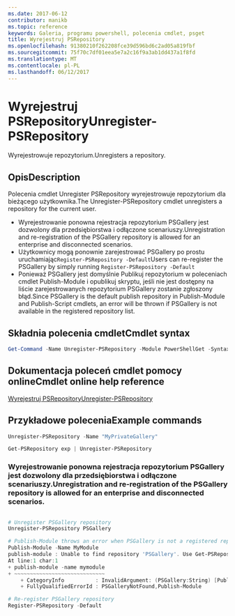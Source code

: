```yaml
---
ms.date: 2017-06-12
contributor: manikb
ms.topic: reference
keywords: Galeria, programu powershell, polecenia cmdlet, psget
title: Wyrejestruj PSRepository
ms.openlocfilehash: 91380210f262208fce39d596bd6c2ad05a819fbf
ms.sourcegitcommit: 75f70c7df01eea5e7a2c16f9a3ab1dd437a1f8fd
ms.translationtype: MT
ms.contentlocale: pl-PL
ms.lasthandoff: 06/12/2017
---
```

# <a name="unregister-psrepository"></a><span data-ttu-id="8d213-103">Wyrejestruj PSRepository</span><span class="sxs-lookup"><span data-stu-id="8d213-103">Unregister-PSRepository</span></span>

<span data-ttu-id="8d213-104">Wyrejestrowuje repozytorium.</span><span class="sxs-lookup"><span data-stu-id="8d213-104">Unregisters a repository.</span></span>

## <a name="description"></a><span data-ttu-id="8d213-105">Opis</span><span class="sxs-lookup"><span data-stu-id="8d213-105">Description</span></span>

<span data-ttu-id="8d213-106">Polecenia cmdlet Unregister PSRepository wyrejestrowuje repozytorium dla bieżącego użytkownika.</span><span class="sxs-lookup"><span data-stu-id="8d213-106">The Unregister-PSRepository cmdlet unregisters a repository for the current user.</span></span>
- <span data-ttu-id="8d213-107">Wyrejestrowanie ponowna rejestracja repozytorium PSGallery jest dozwolony dla przedsiębiorstwa i odłączone scenariuszy.</span><span class="sxs-lookup"><span data-stu-id="8d213-107">Unregistration and re-registration of the PSGallery repository is allowed for an enterprise and disconnected scenarios.</span></span>
- <span data-ttu-id="8d213-108">Użytkownicy mogą ponownie zarejestrować PSGallery po prostu uruchamiając`Register-PSRepository -Default`</span><span class="sxs-lookup"><span data-stu-id="8d213-108">Users can re-register the PSGallery by simply running `Register-PSRepository -Default`</span></span>
- <span data-ttu-id="8d213-109">Ponieważ PSGallery jest domyślnie Publikuj repozytorium w poleceniach cmdlet Publish-Module i opublikuj skryptu, jeśli nie jest dostępny na liście zarejestrowanych repozytorium PSGallery zostanie zgłoszony błąd.</span><span class="sxs-lookup"><span data-stu-id="8d213-109">Since PSGallery is the default publish repository in Publish-Module and Publish-Script cmdlets, an error will be thrown if PSGallery is not available in the registered repository list.</span></span>

## <a name="cmdlet-syntax"></a><span data-ttu-id="8d213-110">Składnia polecenia cmdlet</span><span class="sxs-lookup"><span data-stu-id="8d213-110">Cmdlet syntax</span></span>

```powershell
Get-Command -Name Unregister-PSRepository -Module PowerShellGet -Syntax
```
## <a name="cmdlet-online-help-reference"></a><span data-ttu-id="8d213-111">Dokumentacja poleceń cmdlet pomocy online</span><span class="sxs-lookup"><span data-stu-id="8d213-111">Cmdlet online help reference</span></span>

[<span data-ttu-id="8d213-112">Wyrejestruj PSRepository</span><span class="sxs-lookup"><span data-stu-id="8d213-112">Unregister-PSRepository</span></span>](http://go.microsoft.com/fwlink/?LinkID=517130)

## <a name="example-commands"></a><span data-ttu-id="8d213-113">Przykładowe polecenia</span><span class="sxs-lookup"><span data-stu-id="8d213-113">Example commands</span></span>

```powershell
Unregister-PSRepository -Name "MyPrivateGallery"

Get-PSRepository exp | Unregister-PSRepository
```

### <a name="unregistration-and-re-registration-of-the-psgallery-repository-is-allowed-for-an-enterprise-and-disconnected-scenarios"></a><span data-ttu-id="8d213-114">Wyrejestrowanie ponowna rejestracja repozytorium PSGallery jest dozwolony dla przedsiębiorstwa i odłączone scenariuszy.</span><span class="sxs-lookup"><span data-stu-id="8d213-114">Unregistration and re-registration of the PSGallery repository is allowed for an enterprise and disconnected scenarios.</span></span>
```powershell

# Unregister PSGallery repository
Unregister-PSRepository PSGallery

# Publish-Module throws an error when PSGallery is not a registered repository
Publish-Module -Name MyModule
publish-module : Unable to find repository 'PSGallery'. Use Get-PSRepository to see all available repositories. Try again after specifying a valid repository name. You can use 'Register-PSRepository -Default' to register the PSGallery repository.
At line:1 char:1
+ publish-module -name mymodule
+ ~~~~~~~~~~~~~~~~~~~~~~~~~~~~~
    + CategoryInfo          : InvalidArgument: (PSGallery:String) [Publish-Module], ArgumentException
    + FullyQualifiedErrorId : PSGalleryNotFound,Publish-Module

# Re-register PSGallery repository
Register-PSRepository -Default
```

